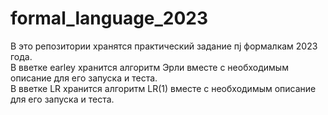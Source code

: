 # formal_language_2023
В это репозитории хранятся практический задание пj формалкам 2023 года. <br />
В вветке earley хранится алгоритм Эрли вместе с необходимым описание для его запуска и теста. <br />
В вветке LR хранится алгоритм LR(1) вместе с необходимым описание для его запуска и теста.

